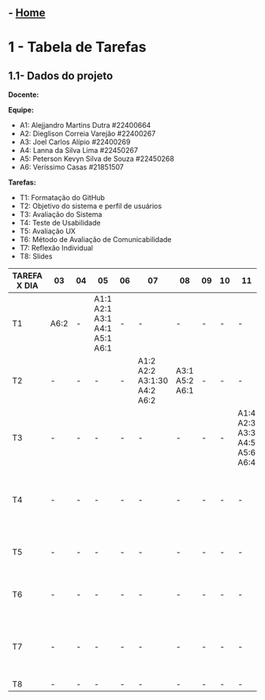 ## - [Home](/README.md)
# 1 - Tabela de Tarefas

## 1.1- Dados do projeto

**Docente:**

**Equipe:**
- A1: Alejjandro Martins Dutra #22400664
- A2: Dieglison Correia Varejão #22400267
- A3: Joel Carlos Alípio #22400269
- A4: Lanna da Silva Lima #22450267
- A5: Peterson Kevyn Silva de Souza #22450268
- A6: Veríssimo Casas #21851507

**Tarefas:**
- T1: Formatação do GitHub 
- T2: Objetivo do sistema e perfil de usuários
- T3: Avaliação do Sistema
- T4: Teste de Usabilidade
- T5: Avaliação UX
- T6: Método de Avaliação de Comunicabilidade
- T7: Reflexão Individual
- T8: Slides

| TAREFA X DIA | 03 | 04 | 05 | 06 | 07 | 08 | 09 | 10 | 11 | 12 | 13 | 14 | 15 | 16 |
|--------------|----|----|----|----|----|----|----|----|----|----|----|----|----|----|
| T1 | A6:2 | - | A1:1<br>A2:1<br>A3:1<br>A4:1<br>A5:1<br>A6:1 | - | - | - | - | - | - | - | - | - | - | - |
| T2 | - | - | - | - | A1:2<br>A2:2<br>A3:1:30<br>A4:2<br>A6:2 | A3:1<br>A5:2<br>A6:1 | - | - | - | - | - | - | - | - |
| T3 | - | - | - | - | - | - | - | - | A1:4<br>A2:3<br>A3:3<br>A4:5<br>A5:6<br>A6:4 | - | - | - | - | - |
| T4 | - | - | - | - | - | - | - | - | - | - | - | A2:2<br>A4:1:30<br>A5:2<br>A6:2 | A1:2<br>A2:1<br>A3:1:30<br>A4:5:30<br>A5:2<br>A6:1 | - |
| T5 | - | - | - | - | - | - | - | - | - | - | - | - | A2:2<br>A4:0:15<br>A5:0:15<br>A6:2 | A1:2<br>A3:1:30<br>A4:1:30<br>A6:2 |
| T6 | - | - | - | - | - | - | - | - | - | - | - | - | A2:2<br>A4:3<br>A5:3<br>A6:3 | A3:1<br>A4:1 |
| T7 | - | - | - | - | - | - | - | - | - | - | - | - | - | A1:1<br>A2:1<br>A3:0:20<br>A4:0:20<br>A5:1<br>A6:1 |
| T8 | - | - | - | - | - | - | - | - | - | - | - | - | - | A1:4:30 |
